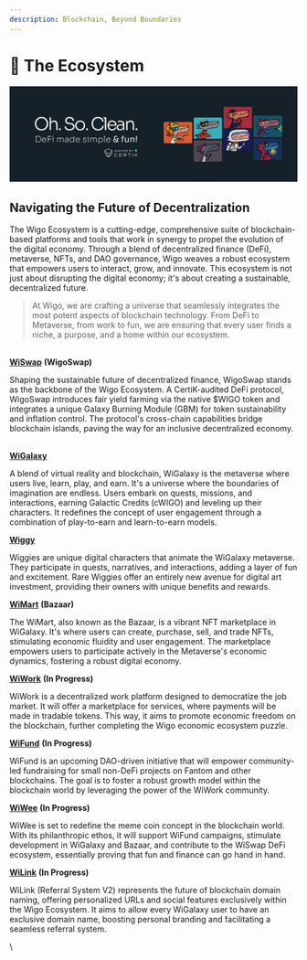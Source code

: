 ```yaml
---
description: Blockchain, Beyond Boundaries
---
```


# 🧩 The Ecosystem

![](<../.gitbook/assets/1500x500 (2).jpeg>)



## **Navigating the Future of Decentralization**

The Wigo Ecosystem is a cutting-edge, comprehensive suite of blockchain-based platforms and tools that work in synergy to propel the evolution of the digital economy. Through a blend of decentralized finance (DeFi), metaverse, NFTs, and DAO governance, Wigo weaves a robust ecosystem that empowers users to interact, grow, and innovate. This ecosystem is not just about disrupting the digital economy; it's about creating a sustainable, decentralized future.

> At Wigo, we are crafting a universe that seamlessly integrates the most potent aspects of blockchain technology. From DeFi to Metaverse, from work to fun, we are ensuring that every user finds a niche, a purpose, and a home within our ecosystem.

\
[**WiSwap**](../wigoswap-the-defi/overview/) **(WigoSwap)**

Shaping the sustainable future of decentralized finance, WigoSwap stands as the backbone of the Wigo Ecosystem. A CertiK-audited DeFi protocol, WigoSwap introduces fair yield farming via the native $WIGO token and integrates a unique Galaxy Burning Module (GBM) for token sustainability and inflation control. The protocol's cross-chain capabilities bridge blockchain islands, paving the way for an inclusive decentralized economy.

\
[**WiGalaxy**](../wigalaxy-the-metaverse/overview/)&#x20;

A blend of virtual reality and blockchain, WiGalaxy is the metaverse where users live, learn, play, and earn. It's a universe where the boundaries of imagination are endless. Users embark on quests, missions, and interactions, earning Galactic Credits (cWIGO) and leveling up their characters. It redefines the concept of user engagement through a combination of play-to-earn and learn-to-earn models.

[**Wiggy**](../wimart-bazaar/the-wiggies.md)&#x20;

Wiggies are unique digital characters that animate the WiGalaxy metaverse. They participate in quests, narratives, and interactions, adding a layer of fun and excitement. Rare Wiggies offer an entirely new avenue for digital art investment, providing their owners with unique benefits and rewards.

[**WiMart**](../wimart-bazaar/overview.md) **(Bazaar)**&#x20;

The WiMart, also known as the Bazaar, is a vibrant NFT marketplace in WiGalaxy. It's where users can create, purchase, sell, and trade NFTs, stimulating economic fluidity and user engagement. The marketplace empowers users to participate actively in the Metaverse's economic dynamics, fostering a robust digital economy.

[**WiWork**](../developments/wiwork.md) **(In Progress)**&#x20;

WiWork is a decentralized work platform designed to democratize the job market. It will offer a marketplace for services, where payments will be made in tradable tokens. This way, it aims to promote economic freedom on the blockchain, further completing the Wigo economic ecosystem puzzle.

[**WiFund**](../developments/wifund.md) **(In Progress)**&#x20;

WiFund is an upcoming DAO-driven initiative that will empower community-led fundraising for small non-DeFi projects on Fantom and other blockchains. The goal is to foster a robust growth model within the blockchain world by leveraging the power of the WiWork community.

[**WiWee**](../developments/wiwee.md) **(In Progress)**&#x20;

WiWee is set to redefine the meme coin concept in the blockchain world. With its philanthropic ethos, it will support WiFund campaigns, stimulate development in WiGalaxy and Bazaar, and contribute to the WiSwap DeFi ecosystem, essentially proving that fun and finance can go hand in hand.

[**WiLink**](../developments/wilink.md) **(In Progress)**&#x20;

WiLink (Referral System V2) represents the future of blockchain domain naming, offering personalized URLs and social features exclusively within the Wigo Ecosystem. It aims to allow every WiGalaxy user to have an exclusive domain name, boosting personal branding and facilitating a seamless referral system.

\
